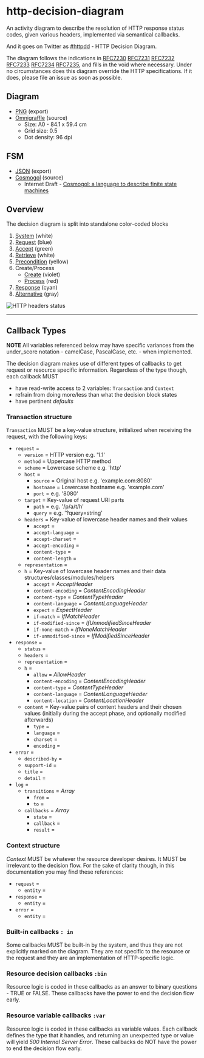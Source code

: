 # http-decision-diagram

An activity diagram to describe the resolution of HTTP response status codes, given various headers, implemented via semantical callbacks.

And it goes on Twitter as [#httpdd](https://twitter.com/search/realtime?q=httpdd) - HTTP Decision Diagram.

The diagram follows the indications in [RFC7230](https://tools.ietf.org/html/rfc7230) [RFC7231](https://tools.ietf.org/html/rfc7231) [RFC7232](https://tools.ietf.org/html/rfc7232) [RFC7233](https://tools.ietf.org/html/rfc7233) [RFC7234](https://tools.ietf.org/html/rfc7234) [RFC7235](https://tools.ietf.org/html/rfc7235), and fills in the void where necessary. Under no circumstances does this diagram override the HTTP specifications. If it does, please file an issue as soon as possible.

## Diagram

* [PNG](../httpdd.png) (export)
* [Omnigraffle](../httpdd.graffle) (source)
    * Size: A0 - 84.1 x 59.4 cm
    * Grid size: 0.5
    * Dot density: 96 dpi

## FSM

* [JSON](../httpdd.fsm.json) (export)
* [Cosmogol](../httpdd.fsm.cosmogol) (source)
    * Internet Draft - [Cosmogol: a language to describe finite state machines](http://tools.ietf.org/html/draft-bortzmeyer-language-state-machines-01)

## Overview

The decision diagram is split into standalone color-coded blocks

1. [System](README_system.md) (white)
1. [Request](README_request.md) (blue)
1. [Accept](README_accept.md) (green)
1. [Retrieve](README_retrieve.md) (white)
1. [Precondition](README_precondition.md) (yellow)
1. Create/Process
    * [Create](README_create.md) (violet)
    * [Process](README_process.md) (red)
1. [Response](README_response.md) (cyan)
1. [Alternative](README_alternative.md) (gray)

![HTTP headers status](https://rawgithub.com/for-GET/http-decision-diagram/master/httpdd.png)


---

## Callback Types

**NOTE** All variables referenced below may have specific variances from the under_score notation - camelCase, PascalCase, etc. - when implemented.

The decision diagram makes use of different types of callbacks to get request or resource specific information. Regardless of the type though, each callback MUST

* have read-write access to 2 variables: `Transaction` and `Context`
* refrain from doing more/less than what the decision block states
* have pertinent *defaults*

### Transaction structure

`Transaction` MUST be a key-value structure, initialized when receiving the request, with the following keys:

* `request` =
  * `version` = HTTP version e.g. '1.1'
  * `method` = Uppercase HTTP method
  * `scheme` = Lowercase scheme e.g. 'http'
  * `host` =
    * `source` = Original host e.g. 'example.com:8080'
    * `hostname` = Lowercase hostname e.g. 'example.com'
    * `port` = e.g. '8080'
  * `target` = Key-value of request URI parts
      * `path` = e.g. '/p/a/t/h'
      * `query` = e.g. '?query=string'
  * `headers` = Key-value of lowercase header names and their values
      * `accept` =
      * `accept-language` =
      * `accept-charset` =
      * `accept-encoding` =
      * `content-type` =
      * `content-length` =
  * `representation` =
  * `h` = Key-value of lowercase header names and their data structures/classes/modules/helpers
      * `accept` = *AcceptHeader*
      * `content-encoding` = *ContentEncodingHeader*
      * `content-type` = *ContentTypeHeader*
      * `content-language` = *ContentLanguageHeader*
      * `expect` = *ExpectHeader*
      * `if-match` = *IfMatchHeader*
      * `if-modified-since` = *IfUnmodifiedSinceHeader*
      * `if-none-match` = *IfNoneMatchHeader*
      * `if-unmodified-since` = *IfModifiedSinceHeader*
* `response` =
    * `status` =
    * `headers` =
    * `representation` =
    * `h` =
        * `allow` = *AllowHeader*
        * `content-encoding` = *ContentEncodingHeader*
        * `content-type` = *ContentTypeHeader*
        * `content-language` = *ContentLanguageHeader*
        * `content-location` = *ContentLocationHeader*
    * `content` = Key-value pairs of content headers and their chosen values (initially during the accept phase, and optionally modified afterwards)
        * `type` =
        * `language` =
        * `charset` =
        * `encoding` =
* `error` =
  * `described-by` =
  * `support-id` =
  * `title` =
  * `detail` =
* `log` =
    * `transitions` = *Array*
        * `from` =
        * `to` =
    * `callbacks` = *Array*
        * `state` =
        * `callback` =
        * `result` =

### Context structure

*Context* MUST be whatever the resource developer desires. It MUST be irrelevant to the decision flow. For the sake of clarity though, in this documentation you may find these references:

* `request` =
  * `entity` =
* `response` =
  * `entity` =
* `error` =
  * `entity` =

### Built-in callbacks `: in`
Some callbacks MUST be built-in by the system, and thus they are not explicitly marked on the diagram. They are not specific to the resource or the request and they are an implementation of HTTP-specific logic.

### Resource decision callbacks `:bin`
Resource logic is coded in these callbacks as an answer to binary questions - TRUE or FALSE. These callbacks have the power to end the decision flow early.

### Resource variable callbacks `:var`
Resource logic is coded in these callbacks as variable values. Each callback defines the type that it handles, and returning an unexpected type or value will yield _500 Internal Server Error_. These callbacks do NOT have the power to end the decision flow early.
